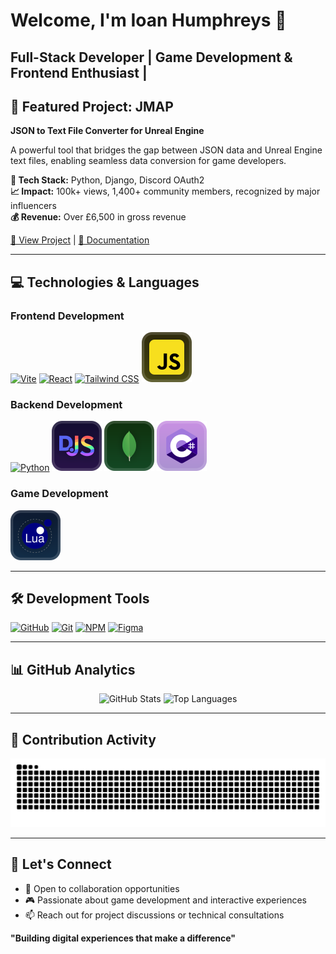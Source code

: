 # Welcome, I'm Ioan Humphreys 👋

**Full-Stack Developer** | **Game Development & Frontend Enthusiast** |
---

## 🚀 Featured Project: JMAP

**JSON to Text File Converter for Unreal Engine**

A powerful tool that bridges the gap between JSON data and Unreal Engine text files, enabling seamless data conversion for game developers.

**🔧 Tech Stack:** Python, Django, Discord OAuth2  
**📈 Impact:** 100k+ views, 1,400+ community members, recognized by major influencers  
**💰 Revenue:** Over £6,500 in gross revenue  

[🔗 View Project](https://github.com/IoanHumphreys/JMAP) | [📖 Documentation](https://discord.gg/xMk2NargfJ)

---

## 💻 Technologies & Languages

### Frontend Development
[![Vite](https://github.com/user-attachments/assets/cb9ef3ca-c2d7-45d1-976c-f045436b4e0f)](https://vite.dev/)
[![React](https://github.com/user-attachments/assets/d26fb075-af79-47b8-bf24-031f5d4a1f3f)](https://react.dev/)
[![Tailwind CSS](https://github.com/user-attachments/assets/4dbcf251-269e-4b88-8b27-4d4e7bff6943)](https://tailwindcss.com/)
[![JavaScript](https://raw.githubusercontent.com/IoanHumphreys/IoanHumphreys/5a8ca06bb3439fca725aa719c3a281ccc084dea5/assets/js-logo.svg)](https://www.javascript.com/)

### Backend Development
[![Python](https://github.com/user-attachments/assets/7acdb88e-88b1-4a0e-bc35-a84eae08bd37)](https://www.python.org/)
[![Discord.js](https://raw.githubusercontent.com/IoanHumphreys/IoanHumphreys/5a8ca06bb3439fca725aa719c3a281ccc084dea5/assets/discordjs-logo.svg)](https://discord.js.org/)
[![MongoDB](https://raw.githubusercontent.com/IoanHumphreys/IoanHumphreys/5a8ca06bb3439fca725aa719c3a281ccc084dea5/assets/mongo.svg)](https://www.mongodb.com/)
[![C#](https://raw.githubusercontent.com/IoanHumphreys/IoanHumphreys/9d6d8cd0dd90a6b0ab54a3fc1164129acec7bfcf/assets/c%23-logo.svg)](https://dotnet.microsoft.com/en-us/apps/aspnet/web-apps/)

### Game Development
[![Lua](https://raw.githubusercontent.com/IoanHumphreys/IoanHumphreys/ab1954cb8e8cbe6a9448dce1d4ddda0e99897957/assets/lua-logo.svg)](https://www.lua.org/)

---

## 🛠️ Development Tools

[![GitHub](https://github.com/user-attachments/assets/53f3314e-1095-4187-ac35-b6a98350403f)](https://github.com/IoanHumphreys)
[<img alt="Git" height="40" src="https://cdn.jsdelivr.net/npm/@intergrav/devins-badges@3/assets/compact-minimal/available/git_vector.svg">](https://git-scm.com/)
[<img alt="NPM" height="40" src="https://cdn.jsdelivr.net/npm/@intergrav/devins-badges@3/assets/compact-minimal/available/npm_vector.svg">](https://www.npmjs.com/)
[![Figma](https://camo.githubusercontent.com/7f0a31ba50bfac03069490080b0d789ba6a9738b9b6d68645aeaf174d122bc14/68747470733a2f2f6c69656f6e73747564696f732e6769746875622e696f2f6173736574732f76312f62616467652f636f6d706163742d6d696e696d616c2f7376672f6669676d612e737667)](https://figma.com/)

---

## 📊 GitHub Analytics

<div align="center">
 <img src="https://github-readme-stats.vercel.app/api?username=IoanHumphreys&include_all_commits=true&count_private=true&show_icons=true&theme=github_dark&custom_title=My%20GitHub%20Stats" alt="GitHub Stats" />
 <img src="https://github-readme-stats.vercel.app/api/top-langs?username=IoanHumphreys&show_icons=true&locale=en&layout=compact&theme=github_dark&custom_title=Most%20Used%20Languages" alt="Top Languages" />
</div>

---

## 🐍 Contribution Activity

<div align="center">
 <img src="https://raw.githubusercontent.com/IoanHumphreys/IoanHumphreys/94db525af4329a1d46bf81dcc745907d45c89575/snake.svg" alt="Snake animation" />
</div>

---

## 🤝 Let's Connect

- 💼 Open to collaboration opportunities
- 🎮 Passionate about game development and interactive experiences
- 📫 Reach out for project discussions or technical consultations

**"Building digital experiences that make a difference"**
